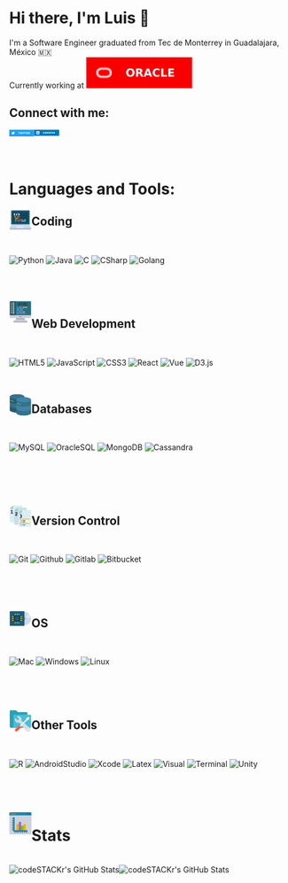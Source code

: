 # Hi there, I'm Luis  👋

 I'm a Software Engineer graduated from Tec de Monterrey in Guadalajara, México 🇲🇽
 <br/> Currently working at ![Oracle](https://github.com/luisenamm/luisenamm/blob/main/images/Oracle.svg)

## Connect with me:


<a href="https://twitter.com/luisenamm">
        <img align="left" alt="luisenamm | Twitter" width="45px" padding-bottom="15px" src="https://github.com/luisenamm/luisenamm/blob/main/images/Twitter.svg">
</a>

<a href="https://www.linkedin.com/in/luis-eduardo-nunez-altamirano/">
    <img align="left" alt="luisenamm | Linkedin" width="45px" padding-bottom="15px" src="https://github.com/luisenamm/luisenamm/blob/main/images/Linkedin.svg" />
  </a>

 <br/> <br/> <br/>

# Languages and Tools:

<img align="left" alt="luisenamm | Code" width="40px" src="https://github.com/luisenamm/luisenamm/blob/main/images/Programming.png">

## Coding 
<br>

  ![Python](https://img.shields.io/badge/Python-informational?style=flat&logo=Python&logoColor=white&color=success)
  ![Java](https://img.shields.io/badge/Java-informational?style=flat&logo=Java&logoColor=white&color=red)
  ![C](https://img.shields.io/badge/C-informational?style=flat&logo=C&logoColor=white&color=informational) 
  ![CSharp](https://img.shields.io/badge/CSharp-informational?style=flat&logo=CSharp&logoColor=white&color=blueviolet)
  ![Golang](https://img.shields.io/badge/Golang-informational?style=flat&logo=Go&logoColor=white&color=brightgreen)

<br><br><br>
<img align="left" alt="luisenamm | Web" width="40px" src="https://github.com/luisenamm/luisenamm/blob/main/images/HTML.png">

## Web Development
<br>

![HTML5](https://img.shields.io/badge/HTML5-informational?style=flat&logo=HTML5&logoColor=white&color=important)
![JavaScript](https://img.shields.io/badge/JavaScript-informational?style=flat&logo=JavaScript&logoColor=white&color=F7DF1E)
![CSS3](https://img.shields.io/badge/CSS3-informational?style=flat&logo=CSS3&logoColor=white&color=1572B6)
![React](https://img.shields.io/badge/React-informational?style=flat&logo=React&logoColor=white&color=61DAFB)
![Vue](https://img.shields.io/badge/Vue.js-informational?style=flat&logo=Vue.js&logoColor=white&color=39AD70)
![D3.js](https://img.shields.io/badge/D3.js-informational?style=flat&logo=D3.js&logoColor=white&color=F17430)
<br><br><br>


<img align="left" alt="luisenamm | DB" width="40px" src="https://github.com/luisenamm/luisenamm/blob/main/images/DB.png">

## Databases
<br>

![MySQL](https://img.shields.io/badge/MySQL-informational?style=flat&logo=MySQL&logoColor=white&color=4479A1)
![OracleSQL](https://img.shields.io/badge/OracleSQL-informational?style=flat&logo=Oracle&logoColor=white&color=B93228)
![MongoDB](https://img.shields.io/badge/MongoDB-informational?style=flat&logo=MongoDB&logoColor=white&color=47A248)
![Cassandra](https://img.shields.io/badge/Cassandra-informational?style=flat&logo=Apache-Cassandra&logoColor=white&color=1287B1)

<br><br><br>
<br>

<img align="left" alt="luisenamm | Control" width="40px" src="https://github.com/luisenamm/luisenamm/blob/main/images/Version-control.png">

## Version Control
<br>

![Git](https://img.shields.io/badge/Git-informational?style=flat&logo=Git&logoColor=white&color=F05032)
![Github](https://img.shields.io/badge/Github-informational?style=flat&logo=Github&logoColor=white&color=000000)
![Gitlab](https://img.shields.io/badge/Gitlab-informational?style=flat&logo=Gitlab&logoColor=white&color=FC6D26)
![Bitbucket](https://img.shields.io/badge/Bitbucket-informational?style=flat&logo=Bitbucket&logoColor=white&color=0052CC)

<br><br><br>

<img align="left" alt="luisenamm | OS" width="40px" src="https://github.com/luisenamm/luisenamm/blob/main/images/OS.png">

## OS
<br>

![Mac](https://img.shields.io/badge/macOS-informational?style=flat&logo=apple&logoColor=white&color=000000)
![Windows](https://img.shields.io/badge/Windows-informational?style=flat&logo=windows&logoColor=white&color=0078D6)
![Linux](https://img.shields.io/badge/Linux-informational?style=flat&logo=linux&logoColor=white&color=FCC624)

<br><br><br>

<img align="left" alt="luisenamm | Tools" width="40px" src="https://github.com/luisenamm/luisenamm/blob/main/images/Tools.png">

## Other Tools
<br>

![R](https://img.shields.io/badge/R-informational?style=flat&logo=R&logoColor=white&color=276DC3)
![AndroidStudio](https://img.shields.io/badge/Android_Studio-informational?style=flat&logo=AndroidStudio&logoColor=white&color=3DDC84)
![Xcode](https://img.shields.io/badge/XCode-informational?style=flat&logo=xcode&logoColor=white&color=147EFB)
![Latex](https://img.shields.io/badge/Latex-informational?style=flat&logo=Latex&logoColor=white&color=008080)
![Visual](https://img.shields.io/badge/Visual_Studio_Code-informational?style=flat&logo=visualstudiocode&logoColor=white&color=007ACC)
![Terminal](https://img.shields.io/badge/Terminal-informational?style=flat&logo=windowsterminal&logoColor=white&color=007ACC)
![Unity](https://img.shields.io/badge/Unity-informational?style=flat&logo=unity&logoColor=white&color=007ACC)


<br><br><br>

<img align="left" alt="luisenamm | Tools" width="40px" src="https://github.com/luisenamm/luisenamm/blob/main/images/Stats.png">

# Stats
<br>
  
<img align="left" alt="codeSTACKr's GitHub Stats" src="https://github-readme-stats.vercel.app/api?username=luisenamm&show_icons=true&theme=dark" />
  
<img align="left" alt="codeSTACKr's GitHub Stats" src="https://github-readme-stats.vercel.app/api/top-langs/?username=luisenamm&show_icons=true&theme=dark&layout=compact" />


